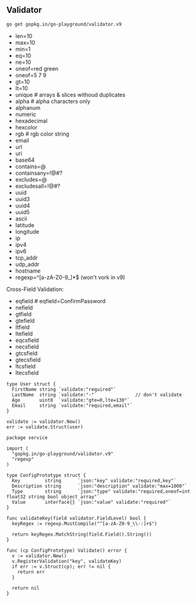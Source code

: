 Validator
-

````sh
go get gopkg.in/go-playground/validator.v9
````

* len=10
* max=10
* min=1
* eq=10
* ne=10
* oneof=red green
* oneof=5 7 9
* gt=10
* lt=10
* unique # arrays & slices withoud duplicates
* alpha # alpha characters only
* alphanum
* numeric
* hexadecimal
* hexcolor
* rgb # rgb color string
* email
* url
* uri
* base64
* contains=@
* containsany=!@#?
* excludes=@
* excludesall=!@#?
* uuid
* uuid3
* uuid4
* uuid5
* ascii
* latitude
* longitude
* ip
* ipv4
* ipv6
* tcp_addr
* udp_addr
* hostname
* regexp=^[a-zA-Z0-9_]*$ (won't vork in v9)

Cross-Field Validation:

* eqfield # eqfield=ConfirmPassword
* nefield
* gtfield
* gtefield
* ltfield
* ltefield
* eqcsfield
* necsfield
* gtcsfield
* gtecsfield
* ltcsfield
* ltecsfield

````golang
type User struct {
  FirstName string `validate:"required"`
  LastName  string `validate:"-"`              // don't validate
  Age       uint8  `validate:"gte=0,lte=130"`
  Email     string `validate:"required,email"`
}

validate := validator.New()
err := validate.Struct(user)
````

````golang
package service

import (
  "gopkg.in/go-playground/validator.v9"
  "regexp"
)

type ConfigPrototype struct {
  Key         string      `json:"key" validate:"required,key"`
  Description string      `json:"description" validate:"max=1000"`
  Type        string      `json:"type" validate:"required,oneof=int float32 string bool object array"`
  Value       interface{} `json:"value" validate:"required"`
}

func validateKey(field validator.FieldLevel) bool {
  keyRegex := regexp.MustCompile("^[a-zA-Z0-9_\\-:]+$")

  return keyRegex.MatchString(field.Field().String())
}

func (cp ConfigPrototype) Validate() error {
  v := validator.New()
  v.RegisterValidation("key", validateKey)
  if err := v.Struct(cp); err != nil {
    return err
  }

  return nil
}
````

